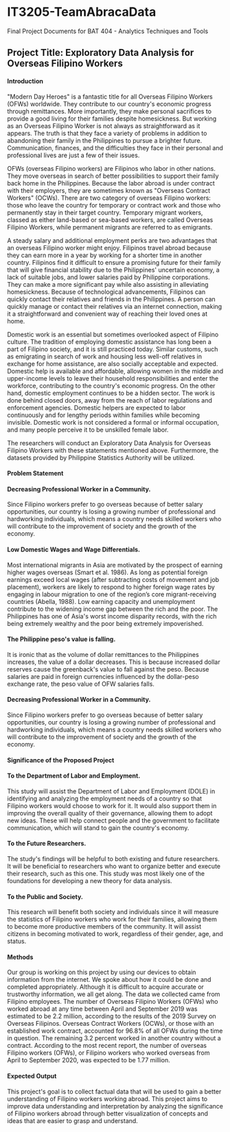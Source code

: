 # IT3205-TeamAbracaData
Final Project Documents for BAT 404 - Analytics Techniques and Tools 

## Project Title: Exploratory Data Analysis for Overseas Filipino Workers

#### Introduction

"Modern Day Heroes" is a fantastic title for all Overseas Filipino Workers (OFWs) worldwide. They contribute to our country's economic progress through remittances. More importantly, they make personal sacrifices to provide a good living for their families despite homesickness. But working as an Overseas Filipino Worker is not always as straightforward as it appears. The truth is that they face a variety of problems in addition to abandoning their family in the Philippines to pursue a brighter future. Communication, finances, and the difficulties they face in their personal and professional lives are just a few of their issues.

OFWs (overseas Filipino workers) are Filipinos who labor in other nations. They move overseas in search of better possibilities to support their family back home in the Philippines. Because the labor abroad is under contract with their employers, they are sometimes known as "Overseas Contract Workers" (OCWs). There are two category of overseas Filipino workers: those who leave the country for temporary or contract work and those who permanently stay in their target country. Temporary migrant workers, classed as either land-based or sea-based workers, are called Overseas Filipino Workers, while permanent migrants are referred to as emigrants.

A steady salary and additional employment perks are two advantages that an overseas Filipino worker might enjoy. Filipinos travel abroad because they can earn more in a year by working for a shorter time in another country. Filipinos find it difficult to ensure a promising future for their family that will give financial stability due to the Philippines' uncertain economy, a lack of suitable jobs, and lower salaries paid by Philippine corporations. They can make a more significant pay while also assisting in alleviating homesickness. Because of technological advancements, Filipinos can quickly contact their relatives and friends in the Philippines. A person can quickly manage or contact their relatives via an internet connection, making it a straightforward and convenient way of reaching their loved ones at home.

Domestic work is an essential but sometimes overlooked aspect of Filipino culture. The tradition of employing domestic assistance has long been a part of Filipino society, and it is still practiced today. Similar customs, such as emigrating in search of work and housing less well-off relatives in exchange for home assistance, are also socially acceptable and expected. Domestic help is available and affordable, allowing women in the middle and upper-income levels to leave their household responsibilities and enter the workforce, contributing to the country's economic progress. On the other hand, domestic employment continues to be a hidden sector. The work is done behind closed doors, away from the reach of labor regulations and enforcement agencies. Domestic helpers are expected to labor continuously and for lengthy periods within families while becoming invisible. Domestic work is not considered a formal or informal occupation, and many people perceive it to be unskilled female labor.

The researchers will conduct an Exploratory Data Analysis for Overseas Filipino Workers with these statements mentioned above. Furthermore, the datasets provided by Philippine Statistics Authority will be utilized.

#### Problem Statement

#### Decreasing Professional Worker in a Community.
Since Filipino workers prefer to go overseas because of better salary opportunities, our country is losing a growing number of professional and hardworking individuals, which means a country needs skilled workers who will contribute to the improvement of society and the growth of the economy.


#### Low Domestic Wages and Wage Differentials. 
Most international migrants in Asia are motivated by the prospect of earning higher wages overseas (Smart et al. 1986). As long as potential foreign earnings exceed local wages (after subtracting costs of movement and job placement), workers are likely to respond to higher foreign wage rates by engaging in labour migration to one of the region’s core migrant-receiving countries (Abella, 1988). Low earning capacity and unemployment contribute to the widening income gap between the rich and the poor. The Philippines has one of Asia's worst income disparity records, with the rich being extremely wealthy and the poor being extremely impoverished.


#### The Philippine peso's value is falling. 
It is ironic that as the volume of dollar remittances to the Philippines increases, the value of a dollar decreases. This is because increased dollar reserves cause the greenback's value to fall against the peso. Because salaries are paid in foreign currencies influenced by the dollar-peso exchange rate, the peso value of OFW salaries falls.
#### Decreasing Professional Worker in a Community.  
Since Filipino workers prefer to go overseas because of better salary opportunities, our country is losing a growing number of professional and hardworking individuals, which means a country needs skilled workers who will contribute to the improvement of society and the growth of the economy.


#### Significance of the Proposed Project

#### To the Department of Labor and Employment. 
This study will assist the Department of Labor and Employment (DOLE) in identifying and analyzing the employment needs of a country so that Filipino workers would choose to work for it. It would also support them in improving the overall quality of their governance, allowing them to adopt new ideas. These will help connect people and the government to facilitate communication, which will stand to gain the country's economy.

#### To the Future Researchers. 
The study's findings will be helpful to both existing and future researchers. It will be beneficial to researchers who want to organize better and execute their research, such as this one. This study was most likely one of the foundations for developing a new theory for data analysis.

#### To the Public and Society. 
This research will benefit both society and individuals since it will measure the statistics of Filipino workers who work for their families, allowing them to become more productive members of the community. It will assist citizens in becoming motivated to work, regardless of their gender, age, and status.


#### Methods
Our group is working on this project by using our devices to obtain information from the internet. We spoke about how it could be done and completed appropriately. Although it is difficult to acquire accurate or trustworthy information, we all get along. The data we collected came from Filipino employees. The number of Overseas Filipino Workers (OFWs) who worked abroad at any time between April and September 2019 was estimated to be 2.2 million, according to the results of the 2019 Survey on Overseas Filipinos. Overseas Contract Workers (OCWs), or those with an established work contract, accounted for 96.8% of all OFWs during the time in question. The remaining 3.2 percent worked in another country without a contract. According to the most recent report, the number of overseas Filipino workers (OFWs), or Filipino workers who worked overseas from April to September 2020, was expected to be 1.77 million.


#### Expected Output
This project's goal is to collect factual data that will be used to gain a better understanding of Filipino workers working abroad. This project aims to improve data understanding and interpretation by analyzing the significance of Filipino workers abroad through better visualization of concepts and ideas that are easier to grasp and understand.


